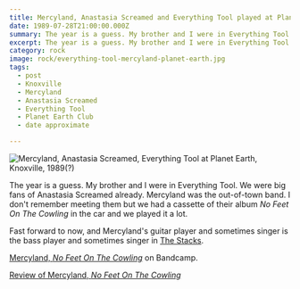 ```yaml
---
title: Mercyland, Anastasia Screamed and Everything Tool played at Planet Earth, Knoxville.
date: 1989-07-28T21:00:00.000Z
summary: The year is a guess. My brother and I were in Everything Tool. Mercyland was the out-of-town band. I don't remember meeting them but we had a cassette of their album in the car and we played it a lot.
excerpt: The year is a guess. My brother and I were in Everything Tool. Mercyland was the out-of-town band. I don't remember meeting them but we had a cassette of their album in the car and we played it a lot.
category: rock
image: rock/everything-tool-mercyland-planet-earth.jpg
tags:
  - post 
  - Knoxville 
  - Mercyland
  - Anastasia Screamed
  - Everything Tool
  - Planet Earth Club
  - date approximate

---
```


![Mercyland, Anastasia Screamed, Everything Tool at Planet Earth, Knoxville, 1989(?)](/static/img/rock/everything-tool-mercyland-planet-earth.jpg "Planet Earth Flyer, Knoxville TN")

The year is a guess. My brother and I were in Everything Tool. We were big fans of Anastasia Screamed already. Mercyland was the out-of-town band. I don't remember meeting them but we had a cassette of their album *No Feet On The Cowling* in the car and we played it a lot. 

Fast forward to now, and Mercyland's guitar player and sometimes singer is the bass player and sometimes singer in <a href="https://thestacksnola.bandcamp.com" target="_blank">The Stacks</a>.

[Mercyland, *No Feet On The Cowling*](https://mercyland.bandcamp.com/releases) on Bandcamp.

[Review of Mercyland, *No Feet On The Cowling*](http://wilfullyobscure.blogspot.com/2007/10/mercyland-no-feet-on-cowling-1989.html)